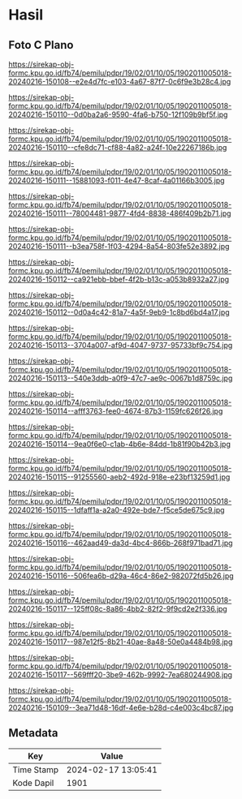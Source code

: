 # Hasil

## Foto C Plano

https://sirekap-obj-formc.kpu.go.id/fb74/pemilu/pdpr/19/02/01/10/05/1902011005018-20240216-150108--e2e4d7fc-e103-4a67-87f7-0c6f9e3b28c4.jpg

https://sirekap-obj-formc.kpu.go.id/fb74/pemilu/pdpr/19/02/01/10/05/1902011005018-20240216-150110--0d0ba2a6-9590-4fa6-b750-12f109b9bf5f.jpg

https://sirekap-obj-formc.kpu.go.id/fb74/pemilu/pdpr/19/02/01/10/05/1902011005018-20240216-150110--cfe8dc71-cf88-4a82-a24f-10e22267186b.jpg

https://sirekap-obj-formc.kpu.go.id/fb74/pemilu/pdpr/19/02/01/10/05/1902011005018-20240216-150111--15881093-f011-4e47-8caf-4a01166b3005.jpg

https://sirekap-obj-formc.kpu.go.id/fb74/pemilu/pdpr/19/02/01/10/05/1902011005018-20240216-150111--78004481-9877-4fd4-8838-486f409b2b71.jpg

https://sirekap-obj-formc.kpu.go.id/fb74/pemilu/pdpr/19/02/01/10/05/1902011005018-20240216-150111--b3ea758f-1f03-4294-8a54-803fe52e3892.jpg

https://sirekap-obj-formc.kpu.go.id/fb74/pemilu/pdpr/19/02/01/10/05/1902011005018-20240216-150112--ca921ebb-bbef-4f2b-b13c-a053b8932a27.jpg

https://sirekap-obj-formc.kpu.go.id/fb74/pemilu/pdpr/19/02/01/10/05/1902011005018-20240216-150112--0d0a4c42-81a7-4a5f-9eb9-1c8bd6bd4a17.jpg

https://sirekap-obj-formc.kpu.go.id/fb74/pemilu/pdpr/19/02/01/10/05/1902011005018-20240216-150113--3704a007-af9d-4047-9737-95733bf9c754.jpg

https://sirekap-obj-formc.kpu.go.id/fb74/pemilu/pdpr/19/02/01/10/05/1902011005018-20240216-150113--540e3ddb-a0f9-47c7-ae9c-0067b1d8759c.jpg

https://sirekap-obj-formc.kpu.go.id/fb74/pemilu/pdpr/19/02/01/10/05/1902011005018-20240216-150114--afff3763-fee0-4674-87b3-1159fc626f26.jpg

https://sirekap-obj-formc.kpu.go.id/fb74/pemilu/pdpr/19/02/01/10/05/1902011005018-20240216-150114--9ea0f6e0-c1ab-4b6e-84dd-1b81f90b42b3.jpg

https://sirekap-obj-formc.kpu.go.id/fb74/pemilu/pdpr/19/02/01/10/05/1902011005018-20240216-150115--91255560-aeb2-492d-918e-e23bf13259d1.jpg

https://sirekap-obj-formc.kpu.go.id/fb74/pemilu/pdpr/19/02/01/10/05/1902011005018-20240216-150115--1dfaff1a-a2a0-492e-bde7-f5ce5de675c9.jpg

https://sirekap-obj-formc.kpu.go.id/fb74/pemilu/pdpr/19/02/01/10/05/1902011005018-20240216-150116--462aad49-da3d-4bc4-866b-268f971bad71.jpg

https://sirekap-obj-formc.kpu.go.id/fb74/pemilu/pdpr/19/02/01/10/05/1902011005018-20240216-150116--506fea6b-d29a-46c4-86e2-982072fd5b26.jpg

https://sirekap-obj-formc.kpu.go.id/fb74/pemilu/pdpr/19/02/01/10/05/1902011005018-20240216-150117--125ff08c-8a86-4bb2-82f2-9f9cd2e2f336.jpg

https://sirekap-obj-formc.kpu.go.id/fb74/pemilu/pdpr/19/02/01/10/05/1902011005018-20240216-150117--987e12f5-8b21-40ae-8a48-50e0a4484b98.jpg

https://sirekap-obj-formc.kpu.go.id/fb74/pemilu/pdpr/19/02/01/10/05/1902011005018-20240216-150117--569fff20-3be9-462b-9992-7ea680244908.jpg

https://sirekap-obj-formc.kpu.go.id/fb74/pemilu/pdpr/19/02/01/10/05/1902011005018-20240216-150109--3ea71d48-16df-4e6e-b28d-c4e003c4bc87.jpg


## Metadata

| Key        | Value               |
| ---------- | ------------------- |
| Time Stamp | 2024-02-17 13:05:41 |
| Kode Dapil | 1901                |



